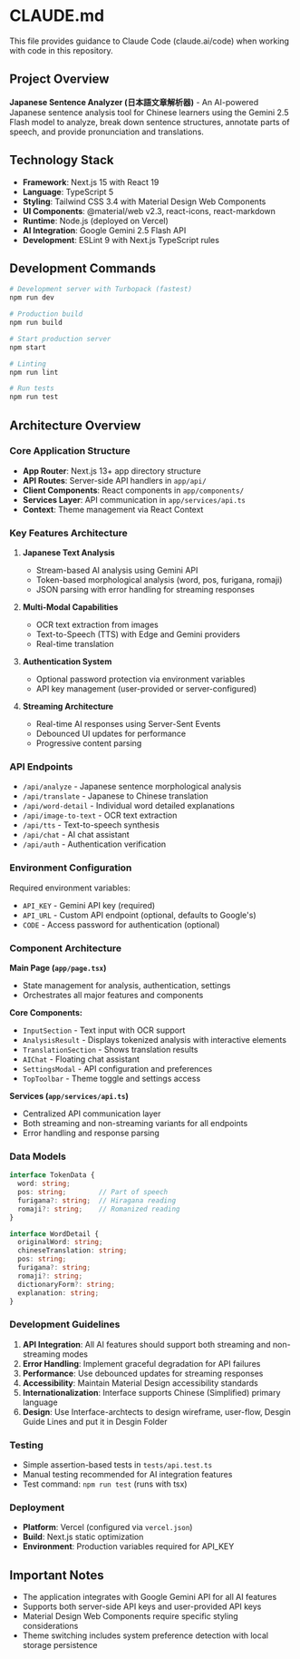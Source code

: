 # CLAUDE.md

This file provides guidance to Claude Code (claude.ai/code) when working with code in this repository.

## Project Overview

**Japanese Sentence Analyzer (日本語文章解析器)** - An AI-powered Japanese sentence analysis tool for Chinese learners using the Gemini 2.5 Flash model to analyze, break down sentence structures, annotate parts of speech, and provide pronunciation and translations.

## Technology Stack

- **Framework**: Next.js 15 with React 19
- **Language**: TypeScript 5
- **Styling**: Tailwind CSS 3.4 with Material Design Web Components
- **UI Components**: @material/web v2.3, react-icons, react-markdown
- **Runtime**: Node.js (deployed on Vercel)
- **AI Integration**: Google Gemini 2.5 Flash API
- **Development**: ESLint 9 with Next.js TypeScript rules

## Development Commands

```bash
# Development server with Turbopack (fastest)
npm run dev

# Production build
npm run build

# Start production server
npm start

# Linting
npm run lint

# Run tests
npm run test
```

## Architecture Overview

### Core Application Structure
- **App Router**: Next.js 13+ app directory structure
- **API Routes**: Server-side API handlers in `app/api/`
- **Client Components**: React components in `app/components/`
- **Services Layer**: API communication in `app/services/api.ts`
- **Context**: Theme management via React Context

### Key Features Architecture

1. **Japanese Text Analysis**
   - Stream-based AI analysis using Gemini API
   - Token-based morphological analysis (word, pos, furigana, romaji)
   - JSON parsing with error handling for streaming responses

2. **Multi-Modal Capabilities**
   - OCR text extraction from images
   - Text-to-Speech (TTS) with Edge and Gemini providers
   - Real-time translation

3. **Authentication System**
   - Optional password protection via environment variables
   - API key management (user-provided or server-configured)

4. **Streaming Architecture**
   - Real-time AI responses using Server-Sent Events
   - Debounced UI updates for performance
   - Progressive content parsing

### API Endpoints

- `/api/analyze` - Japanese sentence morphological analysis
- `/api/translate` - Japanese to Chinese translation
- `/api/word-detail` - Individual word detailed explanations
- `/api/image-to-text` - OCR text extraction
- `/api/tts` - Text-to-speech synthesis
- `/api/chat` - AI chat assistant
- `/api/auth` - Authentication verification

### Environment Configuration

Required environment variables:
- `API_KEY` - Gemini API key (required)
- `API_URL` - Custom API endpoint (optional, defaults to Google's)
- `CODE` - Access password for authentication (optional)

### Component Architecture

**Main Page (`app/page.tsx`)**
- State management for analysis, authentication, settings
- Orchestrates all major features and components

**Core Components:**
- `InputSection` - Text input with OCR support
- `AnalysisResult` - Displays tokenized analysis with interactive elements
- `TranslationSection` - Shows translation results
- `AIChat` - Floating chat assistant
- `SettingsModal` - API configuration and preferences
- `TopToolbar` - Theme toggle and settings access

**Services (`app/services/api.ts`)**
- Centralized API communication layer
- Both streaming and non-streaming variants for all endpoints
- Error handling and response parsing

### Data Models

```typescript
interface TokenData {
  word: string;
  pos: string;        // Part of speech
  furigana?: string;  // Hiragana reading
  romaji?: string;    // Romanized reading
}

interface WordDetail {
  originalWord: string;
  chineseTranslation: string;
  pos: string;
  furigana?: string;
  romaji?: string;
  dictionaryForm?: string;
  explanation: string;
}
```

### Development Guidelines

1. **API Integration**: All AI features should support both streaming and non-streaming modes
2. **Error Handling**: Implement graceful degradation for API failures
3. **Performance**: Use debounced updates for streaming responses
4. **Accessibility**: Maintain Material Design accessibility standards
5. **Internationalization**: Interface supports Chinese (Simplified) primary language
6. **Design**: Use Interface-archtects to design wireframe, user-flow, Desgin Guide Lines and put it in Desgin Folder

### Testing

- Simple assertion-based tests in `tests/api.test.ts`
- Manual testing recommended for AI integration features
- Test command: `npm run test` (runs with tsx)

### Deployment

- **Platform**: Vercel (configured via `vercel.json`)
- **Build**: Next.js static optimization
- **Environment**: Production variables required for API_KEY

## Important Notes

- The application integrates with Google Gemini API for all AI features
- Supports both server-side API keys and user-provided API keys
- Material Design Web Components require specific styling considerations
- Theme switching includes system preference detection with local storage persistence